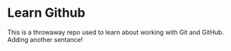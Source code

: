 # Learn Github
This is a throwaway repo used to learn about working with Git and GitHub.
Adding another sentance!

